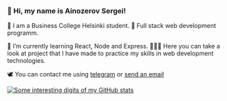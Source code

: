 ### 🥷 Hi, my name is Ainozerov Sergei!

🌿 I am a Business College Helsinki student.
💎 Full stack web development programm.

📕 I’m currently learning React, Node and Express.
🕵🏼‍♂️ Here you can take a look at project that I have made to practice my skills in web development technologies.

🕊 You can contact me using <a href='https://t.me/ainozerie'>telegram</a> or <a href = "mailto: ainozerie.prod@gmail.com">send an email</a>

[![Some interesting digits of my GitHub stats](https://github-readme-stats.vercel.app/api?username=ainozerie)](https://github.com/ainozerie/github-readme-stats)
